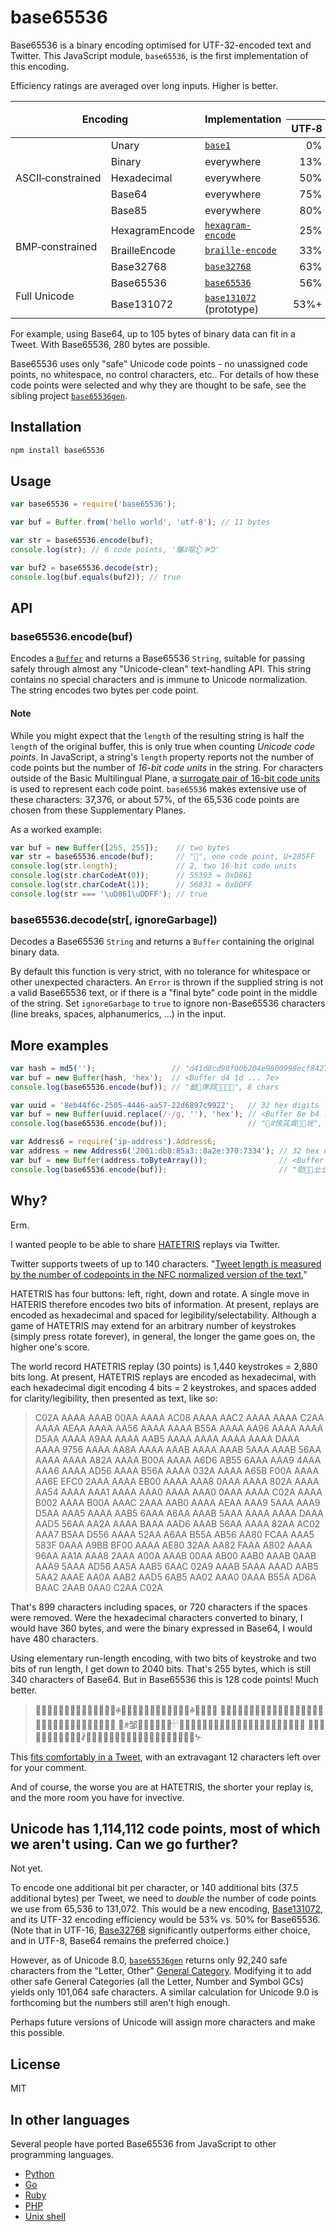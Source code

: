# base65536

Base65536 is a binary encoding optimised for UTF-32-encoded text and Twitter. This JavaScript module, `base65536`, is the first implementation of this encoding.

Efficiency ratings are averaged over long inputs. Higher is better.

<table>
	<thead>
		<tr>
			<th colspan="2" rowspan="2">Encoding</th>
			<th rowspan="2">Implementation</th>
			<th colspan="3">Efficiency</th>
		</tr>
		<tr>
			<th>UTF&#x2011;8</th>
			<th>UTF&#x2011;16</th>
			<th>UTF&#x2011;32</th>
		</tr>
	</thead>
	<tbody>
		<tr>
			<td rowspan="5">ASCII&#x2011;constrained</td>
			<td>Unary</td>
			<td><code><a href="https://github.com/ferno/base1">base1</a></code></td>
			<td style="text-align: right;">0%</td>
			<td style="text-align: right;">0%</td>
			<td style="text-align: right;">0%</td>
		</tr>
		<tr>
			<td>Binary</td>
			<td>everywhere</td>
			<td style="text-align: right;">13%</td>
			<td style="text-align: right;">6%</td>
			<td style="text-align: right;">3%</td>
		</tr>
		<tr>
			<td>Hexadecimal</td>
			<td>everywhere</td>
			<td style="text-align: right;">50%</td>
			<td style="text-align: right;">25%</td>
			<td style="text-align: right;">13%</td>
		</tr>
		<tr>
			<td>Base64</td>
			<td>everywhere</td>
			<td style="text-align: right;">75%</td>
			<td style="text-align: right;">38%</td>
			<td style="text-align: right;">19%</td>
		</tr>
		<tr>
			<td>Base85</td>
			<td>everywhere</td>
			<td style="text-align: right;">80%</td>
			<td style="text-align: right;">40%</td>
			<td style="text-align: right;">20%</td>
		</tr>
		<tr>
			<td rowspan="3">BMP&#x2011;constrained</td>
			<td>HexagramEncode</td>
			<td><code><a href="https://github.com/ferno/hexagram-encode">hexagram-encode</a></code></td>
			<td style="text-align: right;">25%</td>
			<td style="text-align: right;">38%</td>
			<td style="text-align: right;">19%</td>
		</tr>
		<tr>
			<td>BrailleEncode</td>
			<td><code><a href="https://github.com/ferno/braille-encode">braille-encode</a></code></td>
			<td style="text-align: right;">33%</td>
			<td style="text-align: right;">50%</td>
			<td style="text-align: right;">25%</td>
		</tr>
		<tr>
			<td>Base32768</td>
			<td><code><a href="https://github.com/ferno/base32768">base32768</a></code></td>
			<td style="text-align: right;">63%</td>
			<td style="text-align: right;"><strong>94%</strong></td>
			<td style="text-align: right;">47%</td>
		</tr>
		<tr>
			<td rowspan="2">Full Unicode</td>
			<td>Base65536</td>
			<td><code><a href="https://github.com/ferno/base65536">base65536</a></code></td>
			<td style="text-align: right;">56%</td>
			<td style="text-align: right;">64%</td>
			<td style="text-align: right;"><strong>50%</strong></td>
		</tr>
		<tr>
			<td>Base131072</td>
			<td><code><a href="https://github.com/ferno/base131072">base131072</a></code> (prototype)</td>
			<td style="text-align: right;">53%+</td>
			<td style="text-align: right;">53%+</td>
			<td style="text-align: right;">53%</td>
		</tr>
	</tbody>
</table>

For example, using Base64, up to 105 bytes of binary data can fit in a Tweet. With Base65536, 280 bytes are possible.

Base65536 uses only "safe" Unicode code points - no unassigned code points, no whitespace, no control characters, etc.. For details of how these code points were selected and why they are thought to be safe, see the sibling project [`base65536gen`](https://github.com/ferno/base65536gen).

## Installation

```bash
npm install base65536
```

## Usage

```js
var base65536 = require('base65536');

var buf = Buffer.from('hello world', 'utf-8'); // 11 bytes

var str = base65536.encode(buf); 
console.log(str); // 6 code points, '驨ꍬ啯𒁷ꍲᕤ'

var buf2 = base65536.decode(str);
console.log(buf.equals(buf2)); // true
```

## API

### base65536.encode(buf)

Encodes a [`Buffer`](https://nodejs.org/api/buffer.html#buffer_new_buffer_str_encoding) and returns a Base65536 `String`, suitable for passing safely through almost any "Unicode-clean" text-handling API. This string contains no special characters and is immune to Unicode normalization. The string encodes two bytes per code point.

#### Note

While you might expect that the `length` of the resulting string is half the `length` of the original buffer, this is only true when counting *Unicode code points*. In JavaScript, a string's `length` property reports not the number of code points but the number of *16-bit code units* in the string. For characters outside of the Basic Multilingual Plane, a [surrogate pair of 16-bit code units](https://en.wikipedia.org/wiki/UTF-16) is used to represent each code point. `base65536` makes extensive use of these characters: 37,376, or about 57%, of the 65,536 code points are chosen from these Supplementary Planes.

As a worked example:

```js
var buf = new Buffer([255, 255]);    // two bytes
var str = base65536.encode(buf);     // "𨗿", one code point, U+285FF
console.log(str.length);             // 2, two 16-bit code units
console.log(str.charCodeAt(0));      // 55393 = 0xD861
console.log(str.charCodeAt(1));      // 56831 = 0xDDFF
console.log(str === '\uD861\uDDFF'); // true
```

### base65536.decode(str[, ignoreGarbage])

Decodes a Base65536 `String` and returns a `Buffer` containing the original binary data.

By default this function is very strict, with no tolerance for whitespace or other unexpected characters. An `Error` is thrown if the supplied string is not a valid Base65536 text, or if there is a "final byte" code point in the middle of the string. Set `ignoreGarbage` to `true` to ignore non-Base65536 characters (line breaks, spaces, alphanumerics, ...) in the input.

## More examples

```js
var hash = md5('');                 // "d41d8cd98f00b204e9800998ecf8427e", 32 hex digits
var buf = new Buffer(hash, 'hex');  // <Buffer d4 1d ... 7e>
console.log(base65536.encode(buf)); // "勔𥾌㒏㢲𠛩𡸉𧻬𠑂", 8 chars
```

```js
var uuid = '8eb44f6c-2505-4446-aa57-22d6897c9922';   // 32 hex digits
var buf = new Buffer(uuid.replace(/-/g, ''), 'hex'); // <Buffer 8e b4 ... 22>
console.log(base65536.encode(buf));                  // "𣪎ꍏ㤥筄貪𥰢𠊉垙", 8 chars
```

```js
var Address6 = require('ip-address').Address6;
var address = new Address6('2001:db8:85a3::8a2e:370:7334'); // 32 hex digits
var buf = new Buffer(address.toByteArray());                // <Buffer 20 01 ... 34>
console.log(base65536.encode(buf));                         // "㔠𣸍𢦅㐀㐀掊𒄃楳", 8 chars
```

## Why?

Erm.

I wanted people to be able to share [HATETRIS](http://qntm.org/files/hatetris/hatetris.html) replays via Twitter.

Twitter supports tweets of up to 140 characters. "[Tweet length is measured by the number of codepoints in the NFC normalized version of the text.](https://dev.twitter.com/overview/api/counting-characters)"

HATETRIS has four buttons: left, right, down and rotate. A single move in HATERIS therefore encodes two bits of information. At present, replays are encoded as hexadecimal and spaced for legibility/selectability. Although a game of HATETRIS may extend for an arbitrary number of keystrokes (simply press rotate forever), in general, the longer the game goes on, the higher one's score.

The world record HATETRIS replay (30 points) is 1,440 keystrokes = 2,880 bits long. At present, HATETRIS replays are encoded as hexadecimal, with each hexadecimal digit encoding 4 bits = 2 keystrokes, and spaces added for clarity/legibility, then presented as text, like so:

> C02A AAAA AAAB 00AA AAAA AC08 AAAA AAC2 AAAA AAAA C2AA AAAA AEAA AAAA AA56
> AAAA AAAA B55A AAAA AA96 AAAA AAAA D5AA AAAA A9AA AAAA AAB5 AAAA AAAA AAAA
> AAAA DAAA AAAA 9756 AAAA AA8A AAAA AAAB AAAA AAAB 5AAA AAAB 56AA AAAA AAAA
> A82A AAAA B00A AAAA A6D6 AB55 6AAA AAA9 4AAA AAA6 AAAA AD56 AAAA B56A AAAA
> 032A AAAA A65B F00A AAAA AA6E EFC0 2AAA AAAA EB00 AAAA AAA8 0AAA AAAA 802A
> AAAA AA54 AAAA AAA1 AAAA AAA0 AAAA AAA0 0AAA AAAA C02A AAAA B002 AAAA B00A
> AAAC 2AAA AAB0 AAAA AEAA AAA9 5AAA AAA9 D5AA AAA5 AAAA AAB5 6AAA A6AA AAAB
> 5AAA AAAA AAAA DAAA AAD5 56AA AA2A AAAA BAAA AAD6 AAAB 56AA AAAA 82AA AC02
> AAA7 B5AA D556 AAAA 52AA A6AA B55A AB56 AA80 FCAA AAA5 583F 0AAA A9BB BF00
> AAAA AE80 32AA AA82 FAAA A802 AAAA 96AA AA1A AAA8 2AAA A00A AAAB 00AA AB00
> AAB0 AAAB 0AAB AAA9 5AAA AD56 AA5A AAB5 6AAC 02A9 AAAB 5AAA AAAD AAB5 5AA2
> AAAE AA0A AAB2 AAD5 6AB5 AA02 AAA0 0AAA B55A AD6A BAAC 2AAB 0AA0 C2AA C02A

That's 899 characters including spaces, or 720 characters if the spaces were removed. Were the hexadecimal characters converted to binary, I would have 360 bytes, and were the binary expressed in Base64, I would have 480 characters.

Using elementary run-length encoding, with two bits of keystroke and two bits of run length, I get down to 2040 bits. That's 255 bytes, which is still 340 characters of Base64. But in Base65536 this is 128 code points! Much better.

> 𤇃𢊻𤄻嶜𤄋𤇁𡊻𤄛𤆬𠲻𤆻𠆜𢮻𤆻ꊌ𢪻𤆻邌𤆻𤊻𤅋𤲥𣾻𤄋𥆸𣊻𤅛ꊌ𤆻𤆱炼綻
> 𤋅𤅴薹𣪻𣊻𣽻𤇆𤚢𣺻赈𤇣綹𤻈𤇣𤾺𤇃悺𢦻𤂻𤅠㢹𣾻𤄛𤆓𤦹𤊻𤄰炜傼𤞻𢊻𣲻
> 𣺻ꉌ邹𡊻𣹫𤅋𤇅𣾻𤇄𓎜𠚻𤊻𢊻𤉛𤅫𤂑𤃃𡉌𤵛𣹛𤁐𢉋𡉻𡡫𤇠𠞗𤇡𡊄𡒌𣼻燉𣼋
> 𦄘炸邹㢸𠞻𠦻𡊻𣈻𡈻𣈛𡈛ꊺ𠆼𤂅𣻆𣫃𤮺𤊻𡉋㽻𣺬𣈛𡈋𤭻𤂲𣈻𤭻𤊼𢈛儛𡈛ᔺ

This [fits comfortably in a Tweet](https://twitter.com/qntm/status/673523018224791552), with an extravagant 12 characters left over for your comment.

And of course, the worse you are at HATETRIS, the shorter your replay is, and the more room you have for invective.

## Unicode has 1,114,112 code points, most of which we aren't using. Can we go further?

Not yet.

To encode one additional bit per character, or 140 additional bits (37.5 additional bytes) per Tweet, we need to *double* the number of code points we use from 65,536 to 131,072. This would be a new encoding, [Base131072](https://github.com/ferno/base131072), and its UTF-32 encoding efficiency would be 53% vs. 50% for Base65536. (Note that in UTF-16, [Base32768](https://github.com/ferno/base32768) significantly outperforms either choice, and in UTF-8, Base64 remains the preferred choice.)

However, as of Unicode 8.0, [`base65536gen`](https://github.com/ferno/base65536gen) returns only 92,240 safe characters from the "Letter, Other" [General Category](https://en.wikipedia.org/wiki/Unicode_character_property#General_Category). Modifying it to add other safe General Categories (all the Letter, Number and Symbol GCs) yields only 101,064 safe characters. A similar calculation for Unicode 9.0 is forthcoming but the numbers still aren't high enough.

Perhaps future versions of Unicode will assign more characters and make this possible.

## License

MIT

## In other languages

Several people have ported Base65536 from JavaScript to other programming languages.

* [Python](https://github.com/Parkayun/base65536)
* [Go](https://github.com/Nightbug/go-base65536)
* [Ruby](https://github.com/Nightbug/base65536-ruby)
* [PHP](https://github.com/hevertonfreitas/base65536)
* [Unix shell](https://github.com/girst/base65536)
